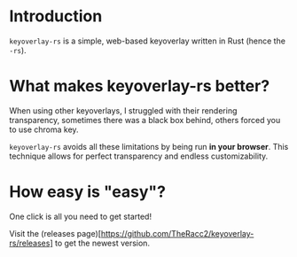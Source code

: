 # Introduction
`keyoverlay-rs` is a simple, web-based keyoverlay written in Rust (hence the `-rs`).

# What makes keyoverlay-rs better?
When using other keyoverlays, I struggled with their rendering transparency, sometimes there was a black box behind, others forced you to use chroma key.

`keyoverlay-rs` avoids all these limitations by being run **in your browser**. This technique allows for perfect transparency and endless customizability. 

# How easy is "easy"?
One click is all you need to get started!

Visit the (releases page)[https://github.com/TheRacc2/keyoverlay-rs/releases] to get the newest version.
